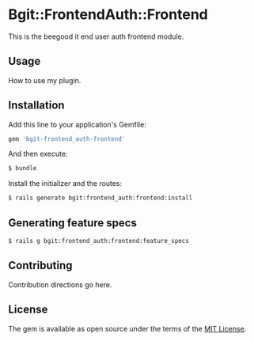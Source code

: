 # Bgit::FrontendAuth::Frontend

This is the beegood it end user auth frontend module.

## Usage

How to use my plugin.

## Installation

Add this line to your application's Gemfile:

```ruby
gem 'bgit-frontend_auth-frontend'
```

And then execute:
```bash
$ bundle
```

Install the initializer and the routes:
```bash
$ rails generate bgit:frontend_auth:frontend:install
```

## Generating feature specs

```bash
$ rails g bgit:frontend_auth:frontend:feature_specs
```

## Contributing

Contribution directions go here.

## License

The gem is available as open source under the terms of the [MIT License](https://opensource.org/licenses/MIT).
